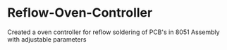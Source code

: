 # Reflow-Oven-Controller
Created a oven controller for reflow soldering of PCB's in 8051 Assembly with adjustable parameters
